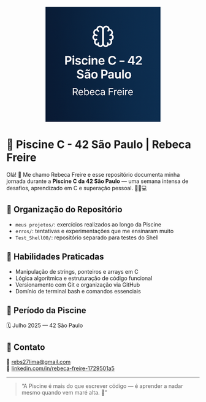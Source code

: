 <p align="center">
  <img src="banner.png" alt="Banner Piscine" style="max-height: 300px;" />
</p>

# 🧠 Piscine C - 42 São Paulo | Rebeca Freire

Olá! 👋 Me chamo Rebeca Freire e esse repositório documenta minha jornada durante a **Piscine C da 42 São Paulo** — uma semana intensa de desafios, aprendizado em C e superação pessoal. 🏊‍♀️💻

## 📁 Organização do Repositório

- `meus projetos/`: exercícios realizados ao longo da Piscine
- `erros/`: tentativas e experimentações que me ensinaram muito
- `Test_Shell00/`: repositório separado para testes do Shell

## 🧰 Habilidades Praticadas

- Manipulação de strings, ponteiros e arrays em C
- Lógica algorítmica e estruturação de código funcional
- Versionamento com Git e organização via GitHub
- Domínio de terminal bash e comandos essenciais

## 📆 Período da Piscine

🗓️ Julho 2025 — 42 São Paulo

## 📣 Contato

📧 [rebs27lima@gmail.com](mailto:rebs27lima@gmail.com)  
🔗 [linkedin.com/in/rebeca-freire-1729501a5](https://www.linkedin.com/in/rebeca-freire-1729501a5)

---

> “A Piscine é mais do que escrever código — é aprender a nadar mesmo quando vem maré alta. 💙”
